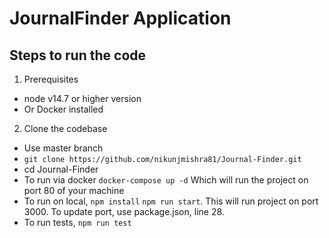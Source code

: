 # JournalFinder Application

## Steps to run the code

1. Prerequisites

- node v14.7 or higher version
- Or Docker installed

2. Clone the codebase

- Use master branch
- `git clone https://github.com/nikunjmishra81/Journal-Finder.git `
- cd Journal-Finder
- To run via docker `docker-compose up -d` Which will run the project on port 80 of your machine
- To run on local, `npm install` `npm run start`. This will run project on port 3000. To update port, use package.json, line 28.
- To run tests, `npm run test`
